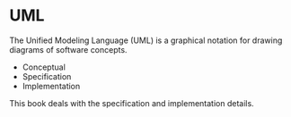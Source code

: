 # UML

The Unified Modeling Language (UML) is a graphical notation for drawing diagrams of software concepts.

* Conceptual
* Specification
* Implementation

This book deals with the specification and implementation details.
